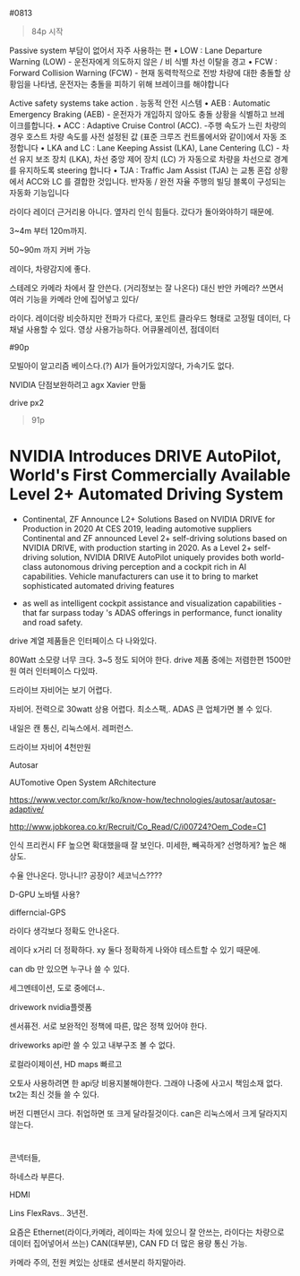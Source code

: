 #0813

>84p 시작

Passive system
부담이 없어서 자주 사용하는 편
• LOW : Lane Departure Warning (LOW) - 운전자에게 의도하지 않은 / 비 식별 차선 이탈을 경고
• FCW : Forward Collision Warning (FCW) - 현재 동력학적으로 전방 차량에 대한 충돌할 상황임을 나타냄, 운전자는 충돌을 피하기 위해 브레이크를 해야합니다


Active safety systems
take action . 능동적 안전 시스템
• AEB : Automatic Emergency Braking (AEB) - 운전자가 개입하지 않아도 충돌 상황을 식별하고 브레이크를합니다.
• ACC : Adaptive Cruise Control (ACC). -주행 속도가 느린 차량의 경우 호스트 차량 속도를 사전 설정된 값 (표준 크루즈 컨트롤에서와 같이)에서 자동 조정합니다
• LKA and LC : Lane Keeping Assist (LKA), Lane Centering (LC) - 차선 유지 보조 장치 (LKA), 차선 중앙 제어 장치 (LC) 가 자동으로 차량을 차선으로 경계를 유지하도록 steering 합니다
• TJA : Traffic Jam Assist (TJA) 는 교통 혼잡 상황에서 ACC와 LC 를 결합한 것입니다. 반자동 / 완전 자율 주행의 빌딩 블록이 구성되는 자동화 기능입니다

라이다 레이더 근거리용 아니다. 옆자리 인식 힘들다. 갔다가 돌아와야하기 때문에.

3~4m 부터 120m까지. 

50~90m 까지 커버 가능

레이다, 차량감지에 좋다.

스테레오 카메라 차에서 잘 안쓴다. (거리정보는 잘 나온다)
대신 반안 카메라? 쓰면서 여러 기능을 카메라 안에 집어넣고 있다/

라이다.
레이더랑 비슷하지만 전파가 다르다, 포인트 클라우드 형태로 고정밀 데이터, 다채널 사용할 수 있다. 영상 사용가능하다. 어큐물레이션, 점데이터

#90p

모빌아이 알고리즘 베이스다.(?) AI가 들어가있지않다, 가속기도 없다. 


NVIDIA 단점보완하려고 agx Xavier 만듦

drive px2 


>91p

# NVIDIA Introduces DRIVE AutoPilot, World's First Commercially Available Level 2+ Automated Driving System
* Continental, ZF Announce L2+ Solutions Based on NVIDIA DRIVE for Production in 2020
At CES 2019, leading automotive suppliers Continental and ZF announced Level 2+ self-driving solutions based on NVIDIA DRIVE, with production starting in 2020.
As a Level 2+ self-driving solution, NVIDIA DRIVE AutoPilot uniquely provides both world-class autonomous driving perception
and a cockpit rich in AI capabilities.
Vehicle manufacturers can use it to bring to market sophisticated automated driving features 
- as well as intelligent cockpit assistance and visualization capabilities - that far surpass today 's ADAS offerings in performance, funct ionality and road safety.

drive 계열 제품들은 인터페이스 다 나와있다.



80Watt 소모량 너무 크다. 3~5 정도 되어야 한다. drive 제품 중에는 저렴한편 1500만원 여러 인터페이스 다있따.

드라이브 자비어는 보기 어렵다.

자비어. 전력으로 30watt 상용 어렵다. 최소스팩,.  ADAS 큰 업체가면 볼 수 있다.

내일은 캔 통신, 리눅스에서. 레퍼런스.



드라이브 자비어 4천만원


Autosar

AUTomotive Open System ARchitecture



https://www.vector.com/kr/ko/know-how/technologies/autosar/autosar-adaptive/

http://www.jobkorea.co.kr/Recruit/Co_Read/C/i00724?Oem_Code=C1





인식 프리컨시 FF 높으면 확대했을때 잘 보인다. 미세한, 빼곡하게? 선명하게? 높은 해상도.

수율 안나온다. 망나니!? 공장이? 세코닉스????


D-GPU 노바텔 사용?

differncial-GPS

라이다 생각보다 정확도 안나온다. 

레이다 x거리 더 정확하다. xy 둘다 정확하게 나와야 테스트할 수 있기 때문에.


can db 만 있으면 누구나 쓸 수 있다.

세그멘테이션, 도로 중에더ㅗ.

drivework nvidia플렛폼

센서퓨전. 서로 보완적인 정책에 따른, 많은 정책 있어야 한다.

driveworks
api만 쓸 수 있고 내부구조 볼 수 없다.

로컬라이제이션, HD maps 빠르고

오토사 사용하려면 한 api당 비용지불해야한다. 그래야 나중에 사고시 책임소재 없다. 
tx2는 최신 것들 쓸 수 있다.

버전 디펜던시 크다. 취업하면 또 크게 달라질것이다. can은 리눅스에서 크게 달라지지 않는다.

#

콘넥터들,

하네스라 부른다.

HDMI 


Lins
FlexRavs.. 3년전.

요즘은 Ethernet(라이다,카메라, 레이따는 차에 있으니 잘 안쓰는, 라이다는 차량으로 데이터 집어넣어서 쓰는) CAN(대부분), CAN FD 더 많은 용량 통신 가능.

카메라 주의, 전원 켜있는 상태로 센서분리 하지말아라.









